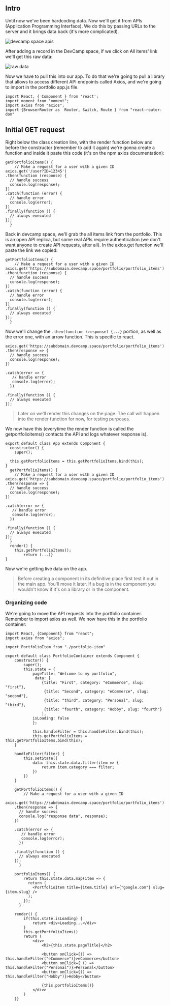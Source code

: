 ## Intro

Until now we've been hardcoding data. Now we'll get it from APIs (Application Programming Interface). We do this by passing URLs to the server and it brings data back (it's more complicated).

![devcamp space apis](https://s3-us-west-2.amazonaws.com/images-devcamp/Dissecting+React+JS/API+Communication/Overview+of+DevCamp+Space+%23+2365/image14.png)

After adding a record in the DevCamp space, if we click on All items' link we'll get this raw data:

![raw data](https://s3-us-west-2.amazonaws.com/images-devcamp/Dissecting+React+JS/API+Communication/Overview+of+DevCamp+Space+%23+2365/image16.png)

Now we have to pull this into our app. To do that we're going to pull a library that allows to access different API endpoints called Axios, and we're going to import in the portfolio app.js file.

```
import React, { Component } from 'react';
import moment from "moment";
import axios from "axios";
import {BrowserRouter as  Router, Switch, Route } from "react-router-dom"
```

## Initial GET request

Right below the class creation line, with the render function below and before the constructor (remember to add it again) we're gonna create a function and inside it paste this code (it's on the npm axios documentation):

```
getPortfolioItems() {
    // Make a request for a user with a given ID
axios.get('/user?ID=12345')
.then(function (response) {
  // handle success
  console.log(response);
})
.catch(function (error) {
  // handle error
  console.log(error);
})
.finally(function () {
  // always executed
});
  }
```

Back in devcamp space, we'll grab the all items link from the portfolio. This is an open API replica, but some real APIs require authentication (we don't want anyone to create API requests, after all). In the axios.get function we'll paste the link we copied:

```
getPortfolioItems() {
    // Make a request for a user with a given ID
axios.get('https://subdomain.devcamp.space/portfolio/portfolio_items')
.then(function (response) {
  // handle success
  console.log(response);
})
.catch(function (error) {
  // handle error
  console.log(error);
})
.finally(function () {
  // always executed
});
  }
```

Now we'll change the ```.then(function (response) {...}``` portion, as well as the error one, with an arrow function. This is specific to react. 

```
axios.get('https://subdomain.devcamp.space/portfolio/portfolio_items')
.then(response => {
  // handle success
  console.log(response);
})
  
.catch(error => {
   // handle error
   console.log(error);
  })
 
.finally(function () {
  // always executed
});
```

> Later on we'll render this changes on the page. The call will happen into the render function for now, for testing purposes.

We now have this (everytime the render function is called the getportfolioitems() contacts the API and logs whatever response is).

```
export default class App extends Component {
  constructor() {
    super();

  this.getPortfolioItems = this.getPortfolioItems.bind(this);
}
  getPortfolioItems() {
    // Make a request for a user with a given ID
axios.get('https://subdomain.devcamp.space/portfolio/portfolio_items')
.then(response => {
  // handle success
  console.log(response);
})
  
.catch(error => {
   // handle error
   console.log(error);
  })
 
.finally(function () {
  // always executed
});
  }
  render() {
    this.getPortfolioItems();
        return (...)}
}
```
Now we're getting live data on the app.

> Before creating a component in its definitive place first test it out in the main app. You'll move it later. If a bug is in the component you wouldn't know if it's on a library or in the component.

### Organizing code

We're going to move the API requests into the portfolio container. Remember to import axios as well. We now have this in the portfolio container:

```
import React, {Component} from "react";
import axios from "axios";

import PortfolioItem from "./portfolio-item"

export default class PortfolioContainer extends Component {
    constructor() {
        super(); 
        this.state = {
            pageTitle: "Welcome to my portfolio",
             data: [
                {title: "First", category: "eCommerce", slug: "first"},
                 {title: "Second", category: "eCommerce", slug: "second"},
                 {title: "third", category: "Personal", slug: "third"}, 
                 {title: "fourth", category: "Hobby", slug: "fourth"}
                ],
            isLoading: false
            };

            this.handleFilter = this.handleFilter.bind(this);
            this.getPortfolioItems = this.getPortfolioItems.bind(this);
    }

    handleFilter(filter) {
        this.setState({
            data: this.state.data.filter(item => {
                return item.category === filter;
            })
        })
    }

    getPortfolioItems() {
        // Make a request for a user with a given ID
    axios.get('https://subdomain.devcamp.space/portfolio/portfolio_items')
    .then(response => {
      // handle success
      console.log("response data", response);
    })
      
    .catch(error => {
       // handle error
       console.log(error);
      })
     
    .finally(function () {
      // always executed
    });
      }

    portfolioItems() {
        return this.state.data.map(item => {
          return (
            <PortfolioItem title={item.title} url={"google.com"} slug={item.slug} />
          );
        });
      }

    render() {
        if(this.state.isLoading) {
            return <div>Loading...</div>
        }
        this.getPortfolioItems()
        return (
            <div>
                <h2>{this.state.pageTitle}</h2>

                <button onClick={() => this.handleFilter("eCommerce")}>eCommerce</button>
                <button onClick={ () => this.handleFilter("Personal")}>Personal</button>
                <button onClick={() => this.handleFilter("Hobby")}>Hobby</button>

                {this.portfolioItems()}
            </div>
        )
    }}
```

